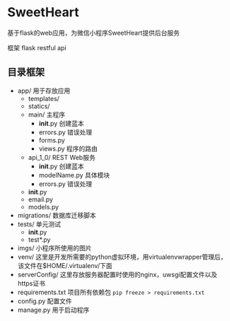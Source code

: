 # SweetHeart
基于flask的web应用，为微信小程序SweetHeart提供后台服务

框架
flask
restful api


## 目录框架
* app/ 用于存放应用
  * templates/
  * statics/
  * main/ 主程序
    * __init__.py 创建蓝本
    * errors.py 错误处理
    * forms.py
    * views.py  程序的路由
  * api_1_0/  REST Web服务
    * __init__.py 创建蓝本
    * modelName.py  具体模块
    * errors.py 错误处理
  * __init__.py
  * email.py
  * models.py
* migrations/ 数据库迁移脚本
* tests/  单元测试
  * __init__.py
  * test*.py
* imgs/ 小程序所使用的图片
* venv/ 这里是开发所需要的python虚拟环境，用virtualenvwrapper管理后，该文件在$HOME/.virtualenv/下面
* serverConfig/ 这里存放服务器配置时使用的nginx，uwsgi配置文件以及https证书
* requirements.txt 项目所有依赖包 `pip freeze > requirements.txt`
* config.py 配置文件
* manage.py 用于启动程序
